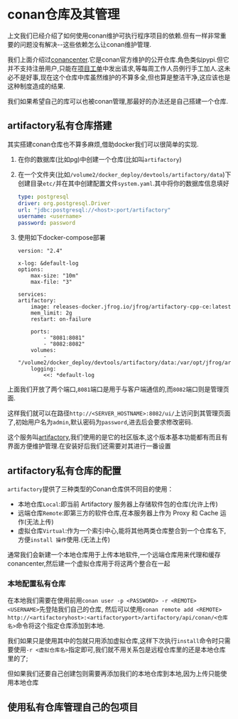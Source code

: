 # conan仓库及其管理

上文我们已经介绍了如何使用conan维护可执行程序项目的依赖.但有一样非常重要的问题没有解决--这些依赖怎么让conan维护管理.

我们上面介绍过[conancenter](https://conan.io/center/).它是conan官方维护的公开仓库.角色类似pypi.但它并不支持注册用户,只能在[项目工单](https://github.com/conan-io/conan-center-index/issues)中发出请求,等每周工作人员例行手工加人.这未必不是好事,现在这个仓库中库虽然维护的不算多全,但也算是整洁干净,这应该也是这种制度造成的结果.

我们如果希望自己的库可以也被conan管理,那最好的办法还是自己搭建一个仓库.

## artifactory私有仓库搭建

其实搭建conan仓库也不算多麻烦,借助docker我们可以很简单的实现.

1. 在你的数据库(比如pg)中创建一个仓库(比如叫`artifactory`)

2. 在一个文件夹(比如`/volume2/docker_deploy/devtools/artifactory/data`)下创建目录`etc/`并在其中创建配置文件`system.yaml`.其中将你的数据库信息填好

    ```yaml
    type: postgresql
    driver: org.postgresql.Driver
    url: "jdbc:postgresql://<host>:port/artifactory"
    username: <username>
    password: password
    ```

3. 使用如下docker-compose部署

    ```compose
    version: "2.4"

    x-log: &default-log
    options:
        max-size: "10m"
        max-file: "3"

    services:
    artifactory:
        image: releases-docker.jfrog.io/jfrog/artifactory-cpp-ce:latest
        mem_limit: 2g
        restart: on-failure

        ports:
            - "8081:8081"
            - "8082:8082"
        volumes: 
            - "/volume2/docker_deploy/devtools/artifactory/data:/var/opt/jfrog/artifactory"
        logging:
            <<: *default-log

    ```

上面我们开放了两个端口,`8081`端口是用于与客户端通信的,而`8082`端口则是管理页面.

这样我们就可以在路径`http://<SERVER_HOSTNAME>:8082/ui/`上访问到其管理页面了,初始用户名为`admin`,默认密码为`password`,进去后会要求修改密码.

这个服务叫[artifactory](https://www.jfrog.com/confluence/display/JFROG/JFrog+Artifactory),我们使用的是它的社区版本,这个版本基本功能都有而且有界面方便维护管理.在安装好后我们还需要对其进行一番设置

## artifactory私有仓库的配置

`artifactory`提供了三种类型的Conan仓库供不同目的使用：

+ 本地仓库`Local`:即当前 Artifactory 服务器上存储软件包的仓库(允许上传)
+ 远端仓库`Remote`:即第三方的软件仓库,在本服务器上作为 Proxy 和 Cache 运作(无法上传)
+ 虚拟仓库`Virtual`:作为一个索引中心,能将其他两类仓库整合到一个仓库名下,方便`install 操作`使用.(无法上传)

通常我们会新建一个本地仓库用于上传本地软件,一个远端仓库用来代理和缓存conancenter,然后建一个虚拟仓库用于将这两个整合在一起

### 本地配置私有仓库

在本地我们需要在使用前用`conan user -p <PASSWORD> -r <REMOTE> <USERNAME>`先登陆我们自己的仓库,
然后可以使用`conan remote add <REMOTE> http://<artifactoryhost>:<artifactoryport>/artifactory/api/conan/<仓库名>`命令将这个指定仓库添加到本地.

我们如果只是使用其中的包就只用添加虚拟仓库,这样下次执行`install`命令时只需要使用`-r <虚拟仓库名>`指定即可,我们就不用关系包是远程仓库里的还是本地仓库里的了;

但如果我们还要自己创建包则需要再添加我们的本地仓库到本地,因为上传只能使用本地仓库


## 使用私有仓库管理自己的包项目
